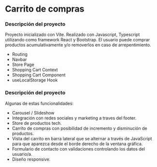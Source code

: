 # Carrito de compras


### Descripción del proyecto
Proyecto inicializado con Vite.
Realizado con Javascript, Typescript utilizando como framework React y Bootstrap.
El usuario puede comprar productos acumulativamente y/o removerlos en caso de arrepentimiento. 
- Routing
- Navbar
- Store Page
- Shopping Cart Context
- Shopping Cart Component
- useLocalStorage Hook

### Descripción del proyecto
Algunas de estas funcionalidades:

- Carousel / Slideshow
- Integración con redes sociales y marketing a traves del footer.
- Store de productos tech.
- Carrito de compras con posibilidad de incremento y disminución de productos.
- Vista del carrito en barra lateral que se alternar a través de JavaScript para que aparezca desde el borde derecho de la ventana gráfica.
- Formulario de contacto con validaciones controlando los datos del usuario/a.
- Diseño responsive.
